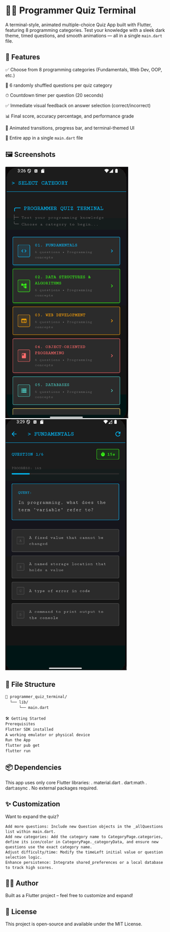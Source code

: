 # 🧑‍💻 Programmer Quiz Terminal

A terminal-style, animated multiple-choice Quiz App built with Flutter, featuring 8 programming categories. Test your knowledge with a sleek dark theme, timed questions, and smooth animations — all in a single `main.dart` file.

## 🚀 Features

✅ Choose from 8 programming categories (Fundamentals, Web Dev, OOP, etc.)

🧠 6 randomly shuffled questions per quiz category

⏱ Countdown timer per question (20 seconds)

✅ Immediate visual feedback on answer selection (correct/incorrect)

📊 Final score, accuracy percentage, and performance grade

🎨 Animated transitions, progress bar, and terminal-themed UI

🧾 Entire app in a single `main.dart` file

## 🖼 Screenshots

![alt text](image.png)
![alt text](image-1.png)

## 📁 File Structure

```bash
📂 programmer_quiz_terminal/
  └── lib/
      └── main.dart

🛠 Getting Started
Prerequisites
Flutter SDK installed
A working emulator or physical device
Run the App
flutter pub get
flutter run

```
## 📦 Dependencies
This app uses only core Flutter libraries:
    . material.dart
    . dart:math
    . dart:async
    . No external packages required.

## ✨ Customization
Want to expand the quiz?

    Add more questions: Include new Question objects in the _allQuestions list within main.dart.
    Add new categories: Add the category name to CategoryPage.categories, define its icon/color in CategoryPage._categoryData, and ensure new questions use the exact category name.
    Adjust difficulty/time: Modify the timeLeft initial value or question selection logic.
    Enhance persistence: Integrate shared_preferences or a local database to track high scores.

## 🧑‍💻 Author
Built as a Flutter project – feel free to customize and expand!

## 📄 License
This project is open-source and available under the MIT License.